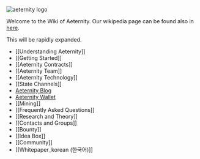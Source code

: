 ![aeternity logo](http://www.coinagenda.com/assets/img/sponsor/aeternity.jpg)

Welcome to the Wiki of Aeternity.
Our wikipedia page can be found also in [here](https://en.wikipedia.org/wiki/AEternity).

This will be rapidly expanded.

* [[Understanding Aeternity]]
* [[Getting Started]]
* [[Aeternity Contracts]]
* [[Aeternity Team]]
* [[Aeternity Technology]]
* [[State Channels]]
* [Aeternity Blog](https://blog.aeternity.com/)
* [Aeternity Wallet](https://wallet.aeternity.com/)
* [[Mining]]
* [[Frequently Asked Questions]]
* [[Research and Theory]]
* [[Contacts and Groups]]
* [[Bounty]]
* [[Idea Box]]
* [[Community]]
* [[Whitepaper_korean (한국어)]]

